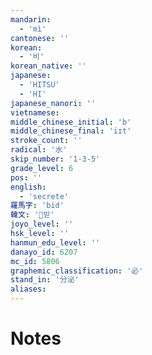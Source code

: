 ```yaml
---
mandarin:
  - 'mì'
cantonese: ''
korean:
  - '비'
korean_native: ''
japanese:
  - 'HITSU'
  - 'HI'
japanese_nanori: ''
vietnamese:
middle_chinese_initial: 'b'
middle_chinese_final: 'iɪt'
stroke_count: ''
radical: '水'
skip_number: '1-3-5'
grade_level: 6
pos: ''
english:
  - 'secrete'
羅馬字: 'bid'
韓文: '빋'
joyo_level: ''
hsk_level: ''
hanmun_edu_level: ''
danayo_id: 6207
mc_id: 5806
graphemic_classification: '必'
stand_in: '分泌'
aliases:
---
```


# Notes
